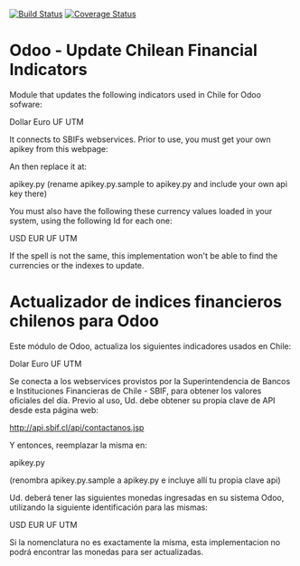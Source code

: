 [![Build Status](https://travis-ci.org/odoo-chile/l10n_cl_financial_indicators.svg?branch=8.0)](https://travis-ci.org/odoo-chile/l10n_cl_financial_indicators)
[![Coverage Status](https://coveralls.io/repos/odoo-chile/l10n_cl_financial_indicators/badge.svg?branch=8.0&service=github)](https://coveralls.io/github/odoo-chile/l10n_cl_financial_indicators?branch=8.0)

Odoo - Update Chilean Financial Indicators
==========================================

Module that updates the following indicators used in Chile for Odoo
sofware:

Dollar
Euro
UF
UTM

It connects to SBIFs webservices. Prior to use, you must get your
own apikey from this webpage:

An then replace it at:

apikey.py
(rename apikey.py.sample to apikey.py and include your own api key there)

You must also have the following these currency values loaded in your 
system, using the following Id for each one:

USD
EUR
UF
UTM

If the spell is not the same, this implementation won't be able to find
the currencies or the indexes to update.
 
Actualizador de indices financieros chilenos para Odoo
======================================================

Este módulo de Odoo, actualiza los siguientes indicadores usados en Chile:

Dolar
Euro
UF
UTM

Se conecta a los webservices provistos por la Superintendencia de Bancos
e Instituciones Financieras de Chile - SBIF, para obtener los valores 
oficiales del día.
Previo al uso, Ud. debe obtener su propia clave de API
desde esta página web:

http://api.sbif.cl/api/contactanos.jsp

Y entonces, reemplazar la misma en:

apikey.py

(renombra apikey.py.sample a apikey.py e incluye allí tu propia clave api)

Ud. deberá tener las siguientes monedas ingresadas en su sistema Odoo,
utilizando la siguiente identificación para las mismas:

USD
EUR
UF
UTM

Si la nomenclatura no es exactamente la misma, esta implementacion
no podrá encontrar las monedas para ser actualizadas.
 
